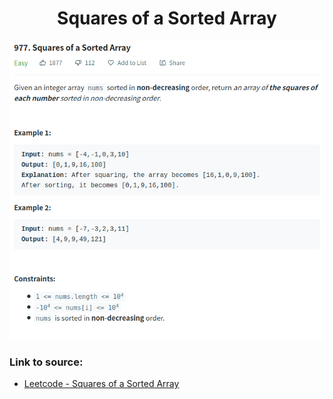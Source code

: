 <h1 align="center">Squares of a Sorted Array</h1>

![alt text](https://github.com/matthew01lokiet/Algorithmic-exercises/blob/main/z_description_images/Arrays/squares_of_a_sorted_array.png?raw=true)

### Link to source: 
- <a href="https://leetcode.com/problems/squares-of-a-sorted-array/">Leetcode - Squares of a Sorted Array</a>

